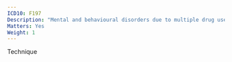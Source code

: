 ```yaml
---
ICD10: F197
Description: "Mental and behavioural disorders due to multiple drug use and use of other psychoactive substances: Residual and late-onset psychotic disorder"
Matters: Yes
Weight: 1
---
```

Technique
